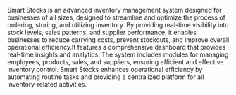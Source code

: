 Smart Stocks is an advanced inventory management system designed for businesses of all sizes, designed to streamline and optimize the process of ordering, storing, and utilizing inventory. By providing real-time visibility into stock levels, sales patterns, and supplier performance, it enables businesses to reduce carrying costs, prevent stockouts, and improve overall operational efficiency.It features a comprehensive dashboard that provides real-time insights and analytics. The system includes modules for managing employees, products, sales, and suppliers, ensuring efficient and effective inventory control. Smart Stocks enhances operational efficiency by automating routine tasks and providing a centralized platform for all inventory-related activities.
